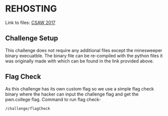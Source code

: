 # REHOSTING

Link to files: [CSAW 2017](https://github.com/osirislab/CSAW-CTF-2017-Quals/tree/master/misc/serial)

## Challenge Setup
This challenge does not require any additional files except the minesweeper binary execuatble. The binary file can be re-compiled with the python files it was originally made with which can be found in the link provided above.

## Flag Check
As this challenge has its own custom flag so we use a simple flag check binary where the hacker can input the challenge flag and get the pwn.college flag.
Command to run flag check-
```
/challenge/flagCheck
```